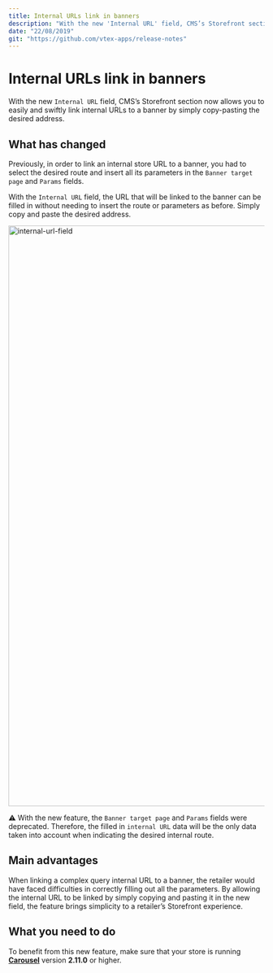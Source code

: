 ```yaml
---
title: Internal URLs link in banners 
description: "With the new 'Internal URL' field, CMS’s Storefront section now allows you to easily and swiftly link internal URLs to a banner by simply copy-pasting the desired address."
date: "22/08/2019"
git: "https://github.com/vtex-apps/release-notes"
---
```


# Internal URLs link in banners

With the new `Internal URL` field, CMS’s Storefront section now allows you to easily and swiftly link internal URLs to a banner by simply copy-pasting the desired address.

## What has changed

Previously, in order to link an internal store URL to a banner, you had to select the desired route and insert all its parameters in the `Banner target page` and `Params` fields.

With the `Internal URL` field, the URL that will be linked to the banner can be filled in without needing to insert the route or parameters as before. Simply copy and paste the desired address.

<img width="1142" alt="internal-url-field" src="https://user-images.githubusercontent.com/52087100/63539007-77f0ac00-c4ef-11e9-8933-c5da41d7b6f4.png">

:warning: With the new feature, the `Banner target page` and `Params` fields were deprecated. Therefore, the filled in `internal URL` data will be the only data taken into account when indicating the desired internal route. 

## Main advantages

When linking a complex query internal URL to a banner, the retailer would have faced difficulties in correctly filling out all the parameters. By allowing the internal URL to be linked by simply copying and pasting it in the new field, the feature brings simplicity to a retailer’s Storefront experience.

## What you need to do

To benefit from this new feature, make sure that your store is running [__Carousel__](https://github.com/vtex-apps/carousel) version __2.11.0__ or higher.
